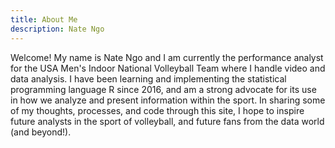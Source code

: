 ```yaml
---
title: About Me
description: Nate Ngo
---
```


Welcome! My name is Nate Ngo and I am currently the performance analyst for the USA Men's Indoor National Volleyball Team where I handle video and data analysis. I have been learning and implementing the statistical programming language R since 2016, and am a strong advocate for its use in how we analyze and present information within the sport. In sharing some of my thoughts, processes, and code through this site, I hope to inspire future analysts in the sport of volleyball, and future fans from the data world (and beyond!).